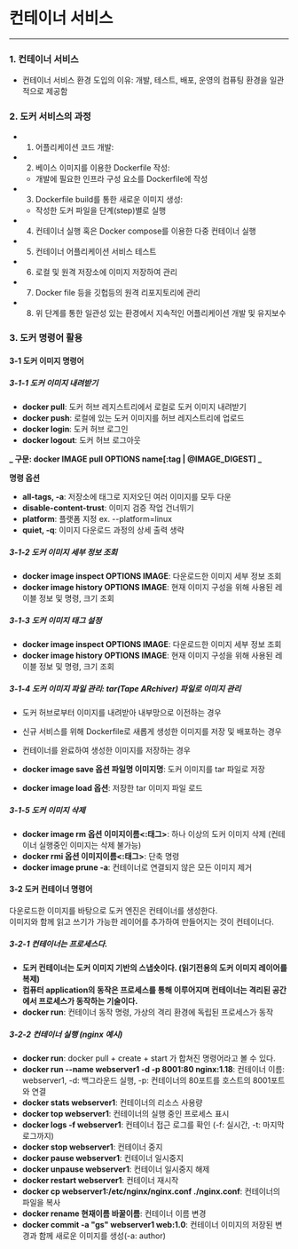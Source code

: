 # 컨테이너 서비스
---

### 1. 컨테이너 서비스


- 컨테이너 서비스 환경 도입의 이유:
개발, 테스트, 배포, 운영의 컴퓨팅 환경을 일관적으로 제공함


### 2. 도커 서비스의 과정

- 1. 어플리케이션 코드 개발:

- 2. 베이스 이미지를 이용한 Dockerfile 작성:
    - 개발에 필요한 인프라 구성 요소를 Dockerfile에 작성

- 3. Dockerfile build를 통한 새로운 이미지 생성:
    - 작성한 도커 파일을 단계(step)별로 실행

- 4. 컨테이너 실행 혹은 Docker compose를 이용한 다중 컨테이너 실행

- 5. 컨테이너 어플리케이션 서비스 테스트

- 6. 로컬 및 원격 저장소에 이미지 저장하여 관리

- 7. Docker file 등을 깃헙등의 원격 리포지토리에 관리

- 8. 위 단계를 통한 일관성 있는 환경에서 지속적인 어플리케이션 개발 및 유지보수




### 3. 도커 명령어 활용



#### 3-1 도커 이미지 명령어


##### 3-1-1 도커 이미지 내려받기

- **docker pull**: 도커 허브 레지스트리에서 로컬로 도커 이미지 내려받기
- **docker push**: 로컬에 있는 도커 이미지를 허브 레지스트리에 업로드
- **docker login**: 도커 허브 로그인
- **docker logout**: 도커 허브 로그아웃

**_ 구문: docker IMAGE pull OPTIONS name[:tag | @IMAGE_DIGEST] _**


**명령 옵션**
- **all-tags, -a**: 저장소에 태그로 지저오딘 여러 이미지를 모두 다운
- **disable-content-trust**: 이미지 검증 작업 건너뛰기
- **platform**: 플랫폼 지정  ex. --platform=linux
- **quiet, -q**: 이미지 다운로드 과정의 상세 출력 생략




##### 3-1-2 도커 이미지 세부 정보 조회



- **docker image inspect OPTIONS IMAGE**: 다운로드한 이미지 세부 정보 조회
- **docker image history OPTIONS IMAGE**: 현재 이미지 구성을 위해 사용된 레이블 정보 및 명령, 크기 조회


##### 3-1-3 도커 이미지 태그 설정

- **docker image inspect OPTIONS IMAGE**: 다운로드한 이미지 세부 정보 조회
- **docker image history OPTIONS IMAGE**: 현재 이미지 구성을 위해 사용된 레이블 정보 및 명령, 크기 조회


##### 3-1-4 도커 이미지 파일 관리: tar(Tape ARchiver) 파일로 이미지 관리

 - 도커 허브로부터 이미지를 내려받아 내부망으로 이전하는 경우
 - 신규 서비스를 위해 Dockerfile로 새롭게 생성한 이미지를 저장 및 배포하는 경우
 - 컨테이너를 완료하여 생성한 이미지를 저장하는 경우

 - **docker image save 옵션 파일명 이미지명**: 도커 이미지를 tar 파일로 저장
 - **docker image load 옵션**: 저장한 tar 이미지 파일 로드


##### 3-1-5 도커 이미지 삭제

 - **docker image rm 옵션 이미지이름<:태그>**: 하나 이상의 도커 이미지 삭제 (컨테이너 실행중인 이미지는 삭제 불가능)
 - **docker rmi 옵션 이미지이름<:태그>**: 단축 명령
 - **docker image prune -a**: 컨테이너로 연결되지 않은 모든 이미지 제거






#### 3-2 도커 컨테이너 명령어

다운로드한 이미지를 바탕으로 도커 엔진은 컨테이너를 생성한다.</br>
이미지와 함께 읽고 쓰기가 가능한 레이어를 추가하여 만들어지는 것이 컨테이너다.


##### 3-2-1 컨테이너는 프로세스다.

- **도커 컨테이너는 도커 이미지 기반의 스냅숏이다. (읽기전용의 도커 이미지 레이어를 복제)**
- **컴퓨터 application의 동작은 프로세스를 통해 이루어지며 컨테이너는 격리된 공간에서 프로세스가 동작하는 기술이다.**
- **docker run**: 컨테이너 동작 명령, 가상의 격리 환경에 독립된 프로세스가 동작

##### 3-2-2 컨테이너 실행 (nginx 예시)

- **docker run**: docker pull + create + start 가 합쳐진 명령어라고 볼 수 있다.
- **docker run --name webserver1 -d -p 8001:80 nginx:1.18**: 컨테이너 이름: webserver1, -d: 백그라운드 실행, -p: 컨테이너의 80포트를 호스트의 8001포트와 연결
- **docker stats webserver1**: 컨테이너의 리소스 사용량
- **docker top webserver1**: 컨테이너의 실행 중인 프로세스 표시
- **docker logs -f webserver1**: 컨테이너 접근 로그를 확인 (-f: 실시간, -t: 마지막로그까지)
- **docker stop webserver1**: 컨테이너 중지
- **docker pause webserver1**: 컨테이너 일시중지
- **docker unpause webserver1**: 컨테이너 일시중지 해제
- **docker restart webserver1**: 컨테이너 재시작
- **docker cp webserver1:/etc/nginx/nginx.conf ./nginx.conf**: 컨테이너의 파일을 복사
- **docker rename 현재이름 바꿀이름**: 컨테이너 이름 변경
- **docker commit -a "gs" webserver1 web:1.0**: 컨테이너 이미지의 저장된 변경과 함께 새로운 이미지를 생성(-a: author)
